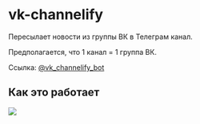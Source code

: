 # vk-channelify

Пересылает новости из группы ВК в Телеграм канал.

Предполагается, что 1 канал = 1 группа ВК.

Ссылка: [@vk_channelify_bot](https://t.me/vk_channelify_bot)

## Как это работает

![](https://imgur.com/5rQ8eY5.png)

